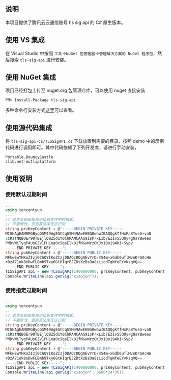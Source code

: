 ## 说明
本项目提供了腾讯云云通信账号 tls sig api 的 C# 原生版本。

## 使用 VS 集成
在 Visual Studio 中按照 `工具`->`NuGet 包管理器`->`管理解决方案的 NuGet 程序包`，然后搜索 `tls-sig-api` 进行安装。

## 使用 NuGet 集成
项目已经打包上传至 nuget.org 包管理仓库，可以使用 nuget 直接安装
```
PM> Install-Package tls-sig-api
```
多种命令行安装方式[这里](https://www.nuget.org/packages/tls-sig-api)可以查看。



## 使用源代码集成
将 `tls-sig-api-cs/TLSSigAPI.cs` 下载放置到需要的目录，按照 demo 中的示例代码进行调用即可。其中代码依赖了下列开发库，请进行手动安装，
```
Portable.BouncyCastle
zlib.net-mutliplatform
```

## 使用说明
### 使用默认过期时间
```C#
...
using tencentyun
...
// 这里私钥直接使用私钥文件中的格式，
// 不要修改，否则算法库无法识别
string priKeyContent = @"-----BEGIN PRIVATE KEY-----
MIGHAgEAMBMGByqGSM49AgEGCCqGSM49AwEHBG0wawIBAQQgkTfHxPa8YusG+va8
1CRztNQBOEr90TBEjlQBZ5d1Y0ChRANCAAS9isP/xLib7EZ1vS5OUy+gOsYBwees
PMDvWiTygPAUsGZv1PHLoa0ciqsElkO1fMGwNrzOKJx1Oo194Ri+SypV
-----END PRIVATE KEY-----";
string pubKeyContent = @"-----BEGIN PUBLIC KEY-----
MFkwEwYHKoZIzj0CAQYIKoZIzj0DAQcDQgAEvYrD/8S4m+xGdb0uTlMvoDrGAcHn
rDzA71ok8oDwFLBmb9Txy6GtHIqrBJZDtXzBsDa8ziicdTqNfeEYvksqVQ==
-----END PUBLIC KEY-----";
TLSSigAPI api = new TLSSigAPI(1400000000, priKeyContent, pubKeyContent);
Console.WriteLine(api.genSig("xiaojun"));
```

### 使用指定过期时间
```C#
...
using tencentyun
...
// 这里私钥直接使用私钥文件中的格式，
// 不要修改，否则算法库无法识别
string priKeyContent = @"-----BEGIN PRIVATE KEY-----
MIGHAgEAMBMGByqGSM49AgEGCCqGSM49AwEHBG0wawIBAQQgkTfHxPa8YusG+va8
1CRztNQBOEr90TBEjlQBZ5d1Y0ChRANCAAS9isP/xLib7EZ1vS5OUy+gOsYBwees
PMDvWiTygPAUsGZv1PHLoa0ciqsElkO1fMGwNrzOKJx1Oo194Ri+SypV
-----END PRIVATE KEY-----";
string pubKeyContent = @"-----BEGIN PUBLIC KEY-----
MFkwEwYHKoZIzj0CAQYIKoZIzj0DAQcDQgAEvYrD/8S4m+xGdb0uTlMvoDrGAcHn
rDzA71ok8oDwFLBmb9Txy6GtHIqrBJZDtXzBsDa8ziicdTqNfeEYvksqVQ==
-----END PUBLIC KEY-----";
TLSSigAPI api = new TLSSigAPI(1400000000, priKeyContent, pubKeyContent);
Console.WriteLine(api.genSig("xiaojun", 3600*24*30));
```
